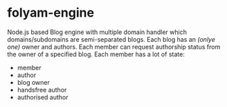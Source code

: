 folyam-engine
=============

Node.js based Blog engine with multiple domain handler which domains/subdomains are semi-separated blogs.
Each blog has an _(onlye one)_ owner and authors. Each member can request authorship status from the
owner of a specified blog. Each member has a lot of state:
 - member
 - author
 - blog owner
 - handsfree author
 - authorised author